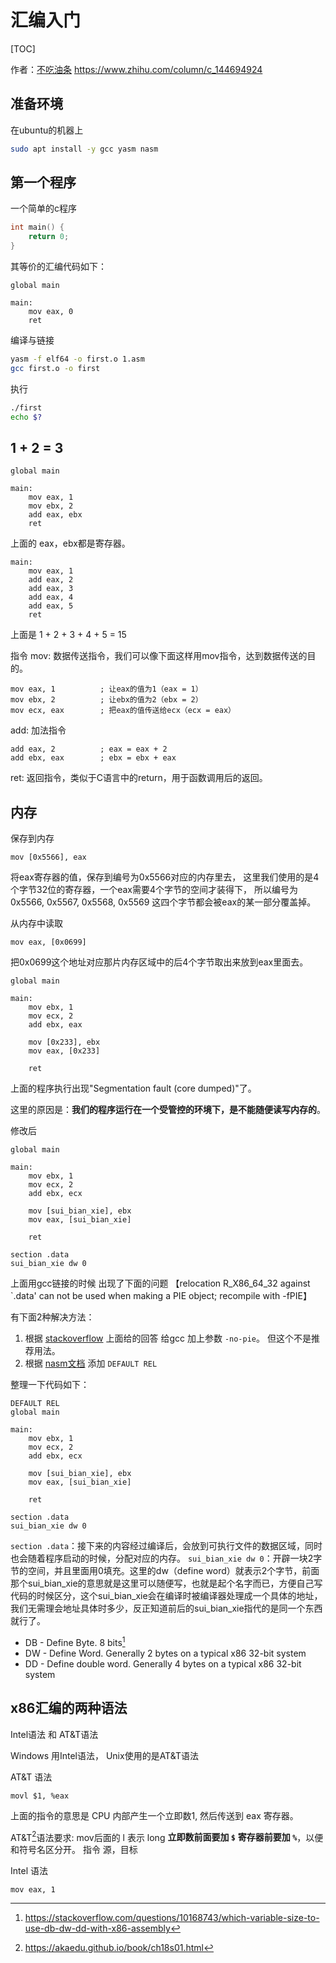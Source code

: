 # 汇编入门

[TOC]

作者：[不吃油条](https://www.zhihu.com/people/hackeris/posts) 
https://www.zhihu.com/column/c_144694924

## 准备环境
在ubuntu的机器上
```bash
sudo apt install -y gcc yasm nasm
```

## 第一个程序
一个简单的c程序
```c
int main() {
    return 0;
}
```

其等价的汇编代码如下：
```armasm
global main

main:
    mov eax, 0
    ret
```

编译与链接
```bash
yasm -f elf64 -o first.o 1.asm
gcc first.o -o first
```

执行
```bash
./first
echo $?
```

## 1 + 2 = 3
```armasm
global main

main:
    mov eax, 1
    mov ebx, 2
    add eax, ebx
    ret
```
上面的 eax，ebx都是寄存器。

```armasm
main:
    mov eax, 1
    add eax, 2
    add eax, 3
    add eax, 4
    add eax, 5
    ret
```
上面是 1 + 2 + 3 + 4 + 5 = 15

指令
mov: 数据传送指令，我们可以像下面这样用mov指令，达到数据传送的目的。
```armasm
mov eax, 1          ; 让eax的值为1（eax = 1）
mov ebx, 2          ; 让ebx的值为2（ebx = 2）
mov ecx, eax        ; 把eax的值传送给ecx（ecx = eax）
```

add: 加法指令
```armasm
add eax, 2          ; eax = eax + 2
add ebx, eax        ; ebx = ebx + eax
```

ret: 返回指令，类似于C语言中的return，用于函数调用后的返回。

## 内存
保存到内存
```armasm
mov [0x5566], eax
```

将eax寄存器的值，保存到编号为0x5566对应的内存里去，
这里我们使用的是4个字节32位的寄存器，一个eax需要4个字节的空间才装得下，
所以编号为 0x5566, 0x5567, 0x5568, 0x5569 这四个字节都会被eax的某一部分覆盖掉。

从内存中读取
```armasm
mov eax, [0x0699]
```
把0x0699这个地址对应那片内存区域中的后4个字节取出来放到eax里面去。


```armasm
global main

main:
    mov ebx, 1
    mov ecx, 2
    add ebx, eax

    mov [0x233], ebx
    mov eax, [0x233]

    ret
```
上面的程序执行出现"Segmentation fault (core dumped)"了。

这里的原因是：**我们的程序运行在一个受管控的环境下，是不能随便读写内存的**。

修改后
```armasm
global main

main:
    mov ebx, 1
    mov ecx, 2
    add ebx, ecx

    mov [sui_bian_xie], ebx
    mov eax, [sui_bian_xie]

    ret

section .data
sui_bian_xie dw 0
```

上面用gcc链接的时候 出现了下面的问题
【relocation R_X86_64_32 against `.data' can not be used when making a PIE object; recompile with -fPIE】

有下面2种解决方法：
1. 根据 [stackoverflow](https://stackoverflow.com/questions/48669436/cannot-compile-nasm-program) 上面给的回答 给gcc 加上参数 `-no-pie`。
但这个不是推荐用法。
2. 根据 [nasm文档](https://www.nasm.us/xdoc/2.10.09/html/nasmdoc6.html#section-6.2) 添加 `DEFAULT REL` 

整理一下代码如下：
```armasm
DEFAULT REL
global main

main:
    mov ebx, 1
    mov ecx, 2
    add ebx, ecx

    mov [sui_bian_xie], ebx
    mov eax, [sui_bian_xie]

    ret

section .data
sui_bian_xie dw 0
```

`section .data`：接下来的内容经过编译后，会放到可执行文件的数据区域，同时也会随着程序启动的时候，分配对应的内存。
`sui_bian_xie dw 0`：开辟一块2字节的空间，并且里面用0填充。这里的dw（define word）就表示2个字节，前面那个sui_bian_xie的意思就是这里可以随便写，也就是起个名字而已，方便自己写代码的时候区分，这个sui_bian_xie会在编译时被编译器处理成一个具体的地址，我们无需理会地址具体时多少，反正知道前后的sui_bian_xie指代的是同一个东西就行了。

- DB - Define Byte. 8 bits[^DB]
- DW - Define Word. Generally 2 bytes on a typical x86 32-bit system
- DD - Define double word. Generally 4 bytes on a typical x86 32-bit system







## x86汇编的两种语法
Intel语法 和 AT&T语法

Windows 用Intel语法， Unix使用的是AT&T语法

AT&T 语法
```armasm
movl $1, %eax
```

上面的指令的意思是 CPU 内部产生一个立即数1, 然后传送到 eax 寄存器。

AT&T[^at]语法要求:
mov后面的 l 表示 long 
**立即数前面要加 `$`**
**寄存器前要加 `%`**，以便和符号名区分开。
指令 源，目标

Intel 语法
```armasm
mov eax, 1
```

[^DB]: https://stackoverflow.com/questions/10168743/which-variable-size-to-use-db-dw-dd-with-x86-assembly
[^at]: https://akaedu.github.io/book/ch18s01.html




